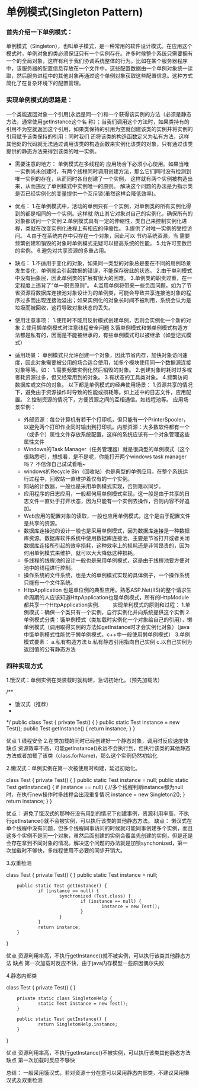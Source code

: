 # 单例模式(Singleton Pattern)

### 首先介绍一下单例模式： 
单例模式（Singleton），也叫单子模式，是一种常用的软件设计模式。在应用这个模式时，单例对象的类必须保证只有一个实例存在。许多时候整个系统只需要拥有一个的全局对象，这样有利于我们协调系统整体的行为。比如在某个服务器程序中，该服务器的配置信息存放在一个文件中，这些配置数据由一个单例对象统一读取，然后服务进程中的其他对象再通过这个单例对象获取这些配置信息。这种方式简化了在复杂环境下的配置管理。 

### 实现单例模式的思路是： 
一个类能返回对象一个引用(永远是同一个)和一个获得该实例的方法（必须是静态方法，通常使用getInstance这个名 称）；当我们调用这个方法时，如果类持有的引用不为空就返回这个引用，如果类保持的引用为空就创建该类的实例并将实例的引用赋予该类保持的引用；同时我们 还将该类的构造函数定义为私有方法，这样其他处的代码就无法通过调用该类的构造函数来实例化该类的对象，只有通过该类提供的静态方法来得到该类的唯一实例。 

* 需要注意的地方： 
单例模式在多线程的 应用场合下必须小心使用。如果当唯一实例尚未创建时，有两个线程同时调用创建方法，那么它们同时没有检测到唯一实例的存在，从而同时各自创建了一个实例， 这样就有两个实例被构造出来，从而违反了单例模式中实例唯一的原则。 解决这个问题的办法是为指示类是否已经实例化的变量提供一个互斥锁(虽然这样会降低效率)。 

* 优点： 
    1.在单例模式中，活动的单例只有一个实例，对单例类的所有实例化得到的都是相同的一个实例。这样就 防止其它对象对自己的实例化，确保所有的对象都访问一个实例 
    2.单例模式具有一定的伸缩性，类自己来控制实例化进程，类就在改变实例化进程上有相应的伸缩性。 
    3.提供了对唯一实例的受控访问。 
    4.由于在系统内存中只存在一个对象，因此可以 节约系统资源，当 需要频繁创建和销毁的对象时单例模式无疑可以提高系统的性能。 
    5.允许可变数目的实例。 
    6.避免对共享资源的多重占用。 
* 缺点： 
    1.不适用于变化的对象，如果同一类型的对象总是要在不同的用例场景发生变化，单例就会引起数据的错误，不能保存彼此的状态。 
    2.由于单利模式中没有抽象层，因此单例类的扩展有很大的困难。 
    3.单例类的职责过重，在一定程度上违背了“单一职责原则”。 
    4.滥用单例将带来一些负面问题，如为了节省资源将数据库连接池对象设计为的单例类，可能会导致共享连接池对象的程序过多而出现连接池溢出；如果实例化的对象长时间不被利用，系统会认为是垃圾而被回收，这将导致对象状态的丢失。 
* 使用注意事项： 
    1.使用时不能用反射模式创建单例，否则会实例化一个新的对象 
    2.使用懒单例模式时注意线程安全问题 
    3.饿单例模式和懒单例模式构造方法都是私有的，因而是不能被继承的，有些单例模式可以被继承（如登记式模式） 
* 适用场景： 
    单例模式只允许创建一个对象，因此节省内存，加快对象访问速度，因此对象需要被公用的场合适合使用，如多个模块使用同一个数据源连接对象等等。如： 
    1.需要频繁实例化然后销毁的对象。 
    2.创建对象时耗时过多或者耗资源过多，但又经常用到的对象。 
    3.有状态的工具类对象。 
    4.频繁访问数据库或文件的对象。 
以下都是单例模式的经典使用场景： 
    1.资源共享的情况下，避免由于资源操作时导致的性能或损耗等。如上述中的日志文件，应用配置。 
    2.控制资源的情况下，方便资源之间的互相通信。如线程池等。 
应用场景举例： 
    * 外部资源：每台计算机有若干个打印机，但只能有一个PrinterSpooler，以避免两个打印作业同时输出到打印机。内部资源：大多数软件都有一个（或多个）属性文件存放系统配置，这样的系统应该有一个对象管理这些属性文件 
    *  Windows的Task Manager（任务管理器）就是很典型的单例模式（这个很熟悉吧），想想看，是不是呢，你能打开两个windows task manager吗？ 不信你自己试试看哦~ 
    * windows的Recycle Bin（回收站）也是典型的单例应用。在整个系统运行过程中，回收站一直维护着仅有的一个实例。 
    * 网站的计数器，一般也是采用单例模式实现，否则难以同步。 
    * 应用程序的日志应用，一般都何用单例模式实现，这一般是由于共享的日志文件一直处于打开状态，因为只能有一个实例去操作，否则内容不好追加。 
    * Web应用的配置对象的读取，一般也应用单例模式，这个是由于配置文件是共享的资源。 
    * 数据库连接池的设计一般也是采用单例模式，因为数据库连接是一种数据库资源。数据库软件系统中使用数据库连接池，主要是节省打开或者关闭数据库连接所引起的效率损耗，这种效率上的损耗还是非常昂贵的，因为何用单例模式来维护，就可以大大降低这种损耗。 
    * 多线程的线程池的设计一般也是采用单例模式，这是由于线程池要方便对池中的线程进行控制。 
    * 操作系统的文件系统，也是大的单例模式实现的具体例子，一个操作系统只能有一个文件系统。 
    * HttpApplication 也是单位例的典型应用。熟悉ASP.Net(IIS)的整个请求生命周期的人应该知道HttpApplication也是单例模式，所有的HttpModule都共享一个HttpApplication实例. 
　　 
实现单利模式的原则和过程： 
    1.单例模式：确保一个类只有一个实例，自行实例化并向系统提供这个实例 
    2.单例模式分类：饿单例模式（类加载时实例化一个对象给自己的引用），懒单例模式（调用取得实例的方法如getInstance时才会实例化对象）（java中饿单例模式性能优于懒单例模式，c++中一般使用懒单例模式） 
    3.单例模式要素： 
        a.私有构造方法 
        b.私有静态引用指向自己实例 
        c.以自己实例为返回值的公有静态方法 

### 四种实现方式

1.饿汉式：单例实例在类装载时就构建，急切初始化。（预先加载法） 

/**
* 饿汉式（推荐）
*
*/
public class Test {
        private Test() {
        }
        public static Test instance = new Test();
        public Test getInstance() {
                return instance;
        }
}

优点 
    1.线程安全 
    2.在类加载的同时已经创建好一个静态对象，调用时反应速度快 
缺点 
    资源效率不高，可能getInstance()永远不会执行到，但执行该类的其他静态方法或者加载了该类（class.forName)，那么这个实例仍然初始化 


2.懒汉式：单例实例在第一次被使用时构建，延迟初始化。 

class Test {
        private Test() {
        }
        public static Test instance = null;
        public static Test getInstance() {
                if (instance == null) {
              //多个线程判断instance都为null时，在执行new操作时多线程会出现重复情况
                        instance = new Singleton2();
                }
                return instance;
        }
}

优点： 
    避免了饿汉式的那种在没有用到的情况下创建事例，资源利用率高，不执行getInstance()就不会被实例，可以执行该类的其他静态方法。 
缺点： 
    懒汉式在单个线程中没有问题，但多个线程同事访问的时候就可能同事创建多个实例，而且这多个实例不是同一个对象，虽然后面创建的实例会覆盖先创建的实例，但是还是会存在拿到不同对象的情况。解决这个问题的办法就是加锁synchonized，第一次加载时不够快，多线程使用不必要的同步开销大。 

3.双重检测 

class Test {
        private Test() {
        }
        public static Test instance = null;

        public static Test getInstance() {
                if (instance == null) {
                        synchronized (Test.class) {
                                if (instance == null) {
                                        instance = new Test();
                                }
                        }
                }
                return instance;
        }
}

优点 
    资源利用率高，不执行getInstance()就不被实例，可以执行该类其他静态方法 
缺点 
    第一次加载时反应不快，由于java内存模型一些原因偶尔失败 


4.静态内部类 

class Test {
        private Test() {
        }

        private static class SingletonHelp {
                static Test instance = new Test();
        }

        public static Test getInstance() {
                return SingletonHelp.instance;
        }
}

优点 
    资源利用率高，不执行getInstance()不被实例，可以执行该类其他静态方法 
缺点 
    第一次加载时反应不够快 

总结： 
    一般采用饿汉式，若对资源十分在意可以采用静态内部类，不建议采用懒汉式及双重检测 